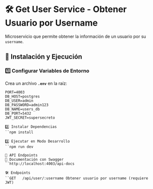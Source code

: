 # 🛠️ Get User Service - Obtener Usuario por Username

Microservicio que permite obtener la información de un usuario por su `username`.

## 🚀 Instalación y Ejecución

### 1️⃣ Configurar Variables de Entorno
Crea un archivo **`.env`** en la raíz:

```env
PORT=4003
DB_HOST=postgres
DB_USER=admin
DB_PASSWORD=admin123
DB_NAME=users_db
DB_PORT=5432
JWT_SECRET=supersecreto

2️⃣ Instalar Dependencias
``npm install

3️⃣ Ejecutar en Modo Desarrollo
``npm run dev

📖 API Endpoints
📝 Documentación con Swagger
``http://localhost:4003/api-docs

🛠️ Endpoints
``GET	/api/user/:username	Obtener usuario por username (requiere JWT)
